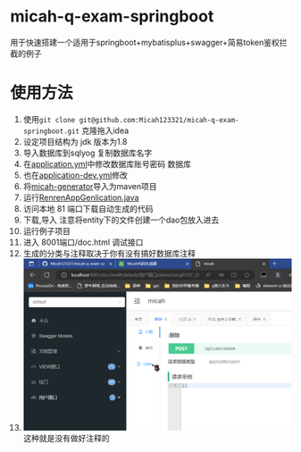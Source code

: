 # micah-q-exam-springboot
用于快速搭建一个适用于springboot+mybatisplus+swagger+简易token鉴权拦截的例子

# 使用方法
1. 使用`git clone git@github.com:Micah123321/micah-q-exam-springboot.git` 克隆拖入idea
2. 设定项目结构为 jdk 版本为1.8
3. 导入数据库到sqlyog 复制数据库名字
4. 在[application.yml](micah-generator%2Fsrc%2Fmain%2Fresources%2Fapplication.yml)中修改数据库账号密码 数据库
5. 也在[application-dev.yml](src%2Fmain%2Fresources%2Fapplication-dev.yml)修改
6. 将[micah-generator](micah-generator)导入为maven项目
7. 运行[RenrenAppGenlication.java](micah-generator%2Fsrc%2Fmain%2Fjava%2Fio%2Frenren%2FRenrenAppGenlication.java)
8. 访问本地 81 端口下载自动生成的代码
9. 下载,导入 注意将entity下的文件创建一个dao包放入进去
10. 运行例子项目
11. 进入 8001端口/doc.html 调试接口
12. 生成的分类与注释取决于你有没有搞好数据库注释
13. ![img.png](images/img.png) 这种就是没有做好注释的
